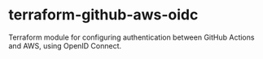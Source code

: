 # terraform-github-aws-oidc
Terraform module for configuring authentication between GitHub Actions and AWS, using OpenID Connect.
